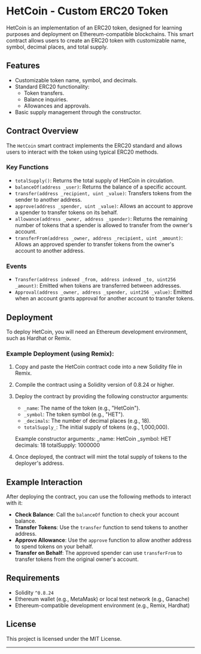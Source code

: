 # HetCoin - Custom ERC20 Token

HetCoin is an implementation of an ERC20 token, designed for learning purposes and deployment on Ethereum-compatible blockchains. This smart contract allows users to create an ERC20 token with customizable name, symbol, decimal places, and total supply.

## Features

- Customizable token name, symbol, and decimals.
- Standard ERC20 functionality:
  - Token transfers.
  - Balance inquiries.
  - Allowances and approvals.
- Basic supply management through the constructor.

## Contract Overview

The `HetCoin` smart contract implements the ERC20 standard and allows users to interact with the token using typical ERC20 methods.

### Key Functions

- `totalSupply()`: Returns the total supply of HetCoin in circulation.
- `balanceOf(address _user)`: Returns the balance of a specific account.
- `transfer(address _recipient, uint _value)`: Transfers tokens from the sender to another address.
- `approve(address _spender, uint _value)`: Allows an account to approve a spender to transfer tokens on its behalf.
- `allowance(address _owner, address _spender)`: Returns the remaining number of tokens that a spender is allowed to transfer from the owner's account.
- `transferFrom(address _owner, address _recipient, uint _amount)`: Allows an approved spender to transfer tokens from the owner's account to another address.

### Events

- `Transfer(address indexed _from, address indexed _to, uint256 _amount)`: Emitted when tokens are transferred between addresses.
- `Approval(address _owner, address _spender, uint256 _value)`: Emitted when an account grants approval for another account to transfer tokens.

## Deployment

To deploy HetCoin, you will need an Ethereum development environment, such as Hardhat or Remix.

### Example Deployment (using Remix):

1. Copy and paste the HetCoin contract code into a new Solidity file in Remix.
2. Compile the contract using a Solidity version of 0.8.24 or higher.
3. Deploy the contract by providing the following constructor arguments:
   - `_name`: The name of the token (e.g., "HetCoin").
   - `_symbol`: The token symbol (e.g., "HET").
   - `_decimals`: The number of decimal places (e.g., 18).
   - `totalSupply_`: The initial supply of tokens (e.g., 1,000,000).

   Example constructor arguments:
   _name: HetCoin _symbol: HET decimals: 18 totalSupply: 1000000

   
4. Once deployed, the contract will mint the total supply of tokens to the deployer's address.

## Example Interaction

After deploying the contract, you can use the following methods to interact with it:

- **Check Balance**: Call the `balanceOf` function to check your account balance.
- **Transfer Tokens**: Use the `transfer` function to send tokens to another address.
- **Approve Allowance**: Use the `approve` function to allow another address to spend tokens on your behalf.
- **Transfer on Behalf**: The approved spender can use `transferFrom` to transfer tokens from the original owner's account.

## Requirements

- Solidity `^0.8.24`
- Ethereum wallet (e.g., MetaMask) or local test network (e.g., Ganache)
- Ethereum-compatible development environment (e.g., Remix, Hardhat)

## License

This project is licensed under the MIT License.

---
